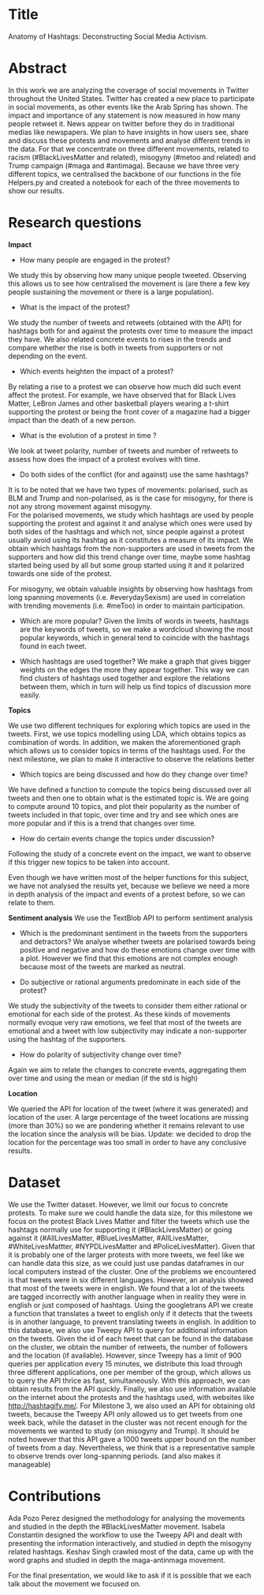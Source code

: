 # Title
Anatomy of Hashtags: Deconstructing Social Media Activism.

# Abstract
In this work we are analyzing the coverage of social movements in Twitter throughout the United States. Twitter has created a new place to participate in social movements, as other events like the Arab Spring has shown. The impact and importance of any statement is now measured in how many people retweet it. News appear on twitter before they do in traditional medias like newspapers.  We plan to have insights in how users see, share and discuss these protests and movements and analyse different trends in the data. For that we concentrate on three different movements, related to racism (#BlackLivesMatter and related), misogyny (#metoo and related) and Trump campaign (#maga and #antimaga).
Because we have three very different topics, we centralised the backbone of our functions in the file Helpers.py and created a notebook for each of the three movements to show our results.
# Research questions

**Impact**

* How many people are engaged in the protest?

We study this by observing how many unique people tweeted. Observing this allows us to see how centralised the movement is (are there a few key people sustaining the movement or there is a large population).

* What is the impact of the protest?

We study the number of tweets and retweets (obtained with the API) for hashtags both for and against the protests over time to measure the impact they have. We also related concrete events to rises in the trends and compare whether the rise is both in tweets from supporters or not depending on the event.

* Which events heighten the impact of a protest?

By relating a rise to a protest we can observe how much did such event affect the protest. For example, we have observed that for Black Lives Matter, LeBron James and other basketball players wearing a t-shirt supporting the protest or being the front cover of a magazine had a bigger impact than the death of a new person.

* What is the evolution of a protest in time ?  

We look at tweet polarity, number of tweets and number of retweets to assess how does the impact of a protest evolves with time.

* Do both sides of the conflict (for and against) use the same hashtags?

It is to be noted that we have two types of movements: polarised, such as BLM and Trump and non-polarised, as is the case for misogyny, for there is not any strong movement against misogyny.  
For the polarised movements, we study which hashtags are used by people supporting the protest and against it and analyse which ones were used by both sides of the hashtags and which not, since people against a protest usually avoid using its hashtag as it constitutes a measure of its impact.
We obtain which hashtags from the non-supporters are used in tweets from the supporters and how did this trend change over time, maybe some hashtag started being used by all but some group started using it and it polarized towards one side of the protest.

For misogyny, we obtain valuable insights by observing how hashtags from long spanning movements (i.e. #everydaySexism) are used in correlation with trending movements (i.e. #meToo) in order to maintain participation.


* Which are more popular?
Given the limits of words in tweets, hashtags are the keywords of tweets, so we make a wordcloud showing the most popular keywords, which in general tend to coincide with the hashtags found in each tweet.

* Which hashtags are used together?
We make a graph that gives bigger weights on the edges the more they appear together. This way we can find clusters of hashtags used together and explore the relations between them, which in turn will help us find topics of discussion more easily.

**Topics**

We use two different techniques for exploring which topics are used in the tweets. First, we use topics modelling using LDA, which obtains topics as combination of words. In addition, we maken the aforementioned graph which allows us to consider topics in terms of the hashtags used. For the next milestone, we plan to make it interactive to observe the relations better

* Which topics are being discussed and how do they change over time?

We have defined a function to compute the topics being discussed over all tweets and then one to obtain what is the estimated topic is. We are going to compute around 10 topics, and plot their popularity as the number of tweets included in that topic, over time and try and see which ones are more popular and if this is a trend that changes over time.

* How do certain events change the topics under discussion?

Following the study of a concrete event on the impact, we want to observe if this trigger new topics to be taken into account.

Even though we have written most of the helper functions for this subject, we have not analysed the results yet, because we believe we need a more in depth analysis of the impact and events of a protest before, so we can relate to them.

**Sentiment analysis**
We use the TextBlob API to perform sentiment analysis

* Which is the predominant sentiment in the tweets from the supporters and detractors?
We analyse whether tweets are polarised towards being positive and negative and how do these emotions change over time with a plot. However we find that this emotions are not complex enough because most of the tweets are marked as neutral.

* Do subjective or rational arguments predominate in each side of the protest?

We study the subjectivity of the tweets to consider them either rational or emotional for each side of the protest. As these kinds of movements normally evoque very raw emotions, we feel that most of the tweets are emotional and a tweet with low subjectivity may indicate a non-supporter using the hashtag of the supporters.

* How do polarity of subjectivity change over time?

Again we aim to relate the changes to concrete events, aggregating them over time and using the mean or median (if the std is high)

**Location**

We queried the API for location of the tweet (where it was generated) and location of the user. A large percentage of the tweet locations are missing (more than 30%) so we are pondering whether it remains relevant to use the location since the analysis will be bias.
Update: we decided to drop the location for the percentage was too small in order to have any conclusive results.

# Dataset

We use the Twitter dataset. However, we limit our focus to concrete protests. To make sure we could handle the data size, for this milestone we focus on the protest Black Lives Matter and filter the tweets which use the hashtags normally use for supporting it (#BlackLivesMatter) or going against it (#AllLivesMatter, #BlueLivesMatter, #AllLivesMatter, #WhiteLivesMattter, #NYPDLivesMatter and #PoliceLivesMatter). Given that it is probably one of the larger protests with more tweets, we feel like we can handle data this size, as we could just use pandas dataframes in our local computers instead of the cluster.
One of the problems we encountered is that tweets were in six different languages. However, an analysis showed that most of the tweets were in english. We found that a lot of the tweets are tagged incorrectly with another language when in reality they were in english or just composed of hashtags. Using the googletrans API we create a function that translates a tweet to english only if it detects that the tweets is in another language, to prevent translating tweets in english.
In addition to this database, we also use Tweepy API to query for additional information on the tweets. Given the id of each tweet that can be found in the database on the cluster, we obtain the number of retweets, the number of followers and the location (if available). However, since Tweepy has a limit of 900 queries per application every 15 minutes, we distribute this load through three different applications, one per member of the group, which allows us to query the API thrice as fast, simultaneously. With this approach, we can obtain results from the API quickly.
Finally, we also use information available on the internet about the protests and the hashtags used, with websites like http://hashtagify.me/.
For Milestone 3, we also used an API for obtaining old tweets, because the Tweepy API only allowed us to get tweets from one week back, while the dataset in the cluster was not recent enough for the movements we wanted to study (on misogyny and Trump).
It should be noted however that this API gave a 1000 tweets upper bound on the number of tweets from a day. Nevertheless, we think that is a representative sample to observe trends over long-spanning periods. (and also makes it manageable)


# Contributions

Ada Pozo Perez designed the methodology for analysing the movements and studied in the depth the #BlackLivesMatter movement. Isabela Constantin designed the workflow to use the Tweepy API and dealt with presenting the information interactively, and studied in depth the misogyny related hashtags. Keshav Singh crawled most of the data, came up with the word graphs and studied in depth the maga-antinmaga movement.

For the final presentation, we would like to ask if it is possible that we each talk about the movement we focused on.
